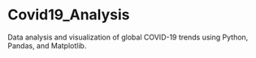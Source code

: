 # Covid19_Analysis
Data analysis and visualization of global COVID-19 trends using Python, Pandas, and Matplotlib.
